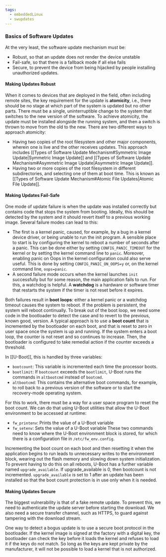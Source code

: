 ```yaml
---
tags:
  - embeddedLinux
  - swupdates
---
```

### Basics of Software Updates
At the very least, the software update mechanism must be:
- Robust, so that an update does not render the device unstable
- Fail-safe, so that there is a fallback mode if all else fails
- Secure, to prevent the device from being hijacked by people installing unauthorized updates.
#### Making Updates Robust
When it comes to devices that are deployed in the field, often including remote sites, the key requirement for the update is **atomicity**, i.e., there should be no stage at which part of the system is updated but no other parts. There must be a single, uninterruptible change to the system that switches to the new version of the software. To achieve atomicity, the update must be installed alongside the running system, and then a switch is thrown to move from the old to the new. There are two different ways to approach atomicity:
- Having two copies of the root filesystem and other major components, wherein one is live and the other receives updates. This approach includes [[Types of Software Update Mechanism#Symmetric Image Update|Symmetric Image Update]] and [[Types of Software Update Mechanism#Asymmetric Image Update|Asymmetric Image Update]].
- Having two or more copies of the root filesystem in different subdirectories, and selecting one of them at boot time. This is known as [[Types of Software Update Mechanism#Atomic File Updates|Atomic File Update]].
#### Making Updates Fail-Safe
One mode of update failure is when the update was installed correctly but contains code that stops the system from booting. Ideally, this should be detected by the system and it should revert itself to a previous working image. Several failure modes can lead to this:
- The first is a kernel panic, caused, for example, by a bug in a kernel device driver, or being unable to run the init program. A sensible place to start is by configuring the kernel to reboot a number of seconds after a panic. This can be done either by setting `CONFIG_PANIC_TIMEOUT` for the kernel or by setting the kernel command line to `panic`. Moreover, enabling panic on Oops in the kernel configuration could also serve useful. This is done by setting `CONFIG_PANIC_ON_OOPS=y` or, on the kernel command line, `oops=panic`.
- A second failure mode occurs when the kernel launches `init` successfully but for some reason, the main application fails to run. For this, a watchdog is helpful. A **watchdog** is a hardware or software timer that restarts the system if the timer is not reset before it expires.

Both failures result in **boot loops**: either a kernel panic or a watchdog timeout causes the system to reboot. If the problem is persistent, the system will reboot continually. To break out of the boot loop, we need some code in the bootloader to detect the case and to revert to the previous, known good, version. A typical approach is to use a **boot count** that is incremented by the bootloader on each boot, and that is reset to zero in user space once the system is up and running. If the system enters a boot loop, the counter is not reset and so continues to increase. Then, the bootloader is configured to take remedial action if the counter exceeds a threshold. 

In [[U-Boot]], this is handled by three variables: 
- `bootcount`: This variable is incremented each time the processor boots. 
- `bootlimit`: If `bootcount` exceeds the `bootlimit`, U-Boot runs the commands in `altbootcmd` instead of `bootcmd`. 
- `altbootcmd`: This contains the alternative boot commands, for example, to roll back to a previous version of the software or to start the recovery-mode operating system.

For this to work, there must be a way for a user space program to reset the boot count. We can do that using U-Boot utilities that allow the U-Boot environment to be accessed at runtime: 
- `fw_printenv`: Prints the value of a U-Boot variable 
- `fw_setenv`: Sets the value of a U-Boot variable These two commands need to know where the U-Boot environment block is stored, for which there is a configuration file in `/etc/fw_env.config`.

Incrementing the boot count on each boot and then resetting it when the application begins to run leads to unnecessary writes to the environment block, wearing out the flash memory and slowing down system initialization. To prevent having to do this on all reboots, U-Boot has a further variable named `upgrade_available`. If upgrade_available is 0, then bootcount is not incremented. `upgrade_available` is set to 1 after an update has been installed so that the boot count protection is in use only when it is needed.
#### Making Updates Secure
The biggest vulnerability is that of a fake remote update. To prevent this, we need to authenticate the update server before starting the download. We also need a secure transfer channel, such as HTTPS, to guard against tampering with the download stream.

One way to detect a bogus update is to use a secure boot protocol in the bootloader. If the kernel image is signed at the factory with a digital key, the bootloader can check the key before it loads the kernel and refuses to load it if the keys do not match. So long as the keys are kept private by the manufacturer, it will not be possible to load a kernel that is not authorized.